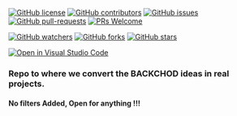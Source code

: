 [![GitHub license](https://img.shields.io/github/license/SINGHxTUSHAR/BACKCHODI.com.svg)](https://github.com/SINGHxTUSHAR/BACKCHODI.com/blob/master/LICENSE)
[![GitHub contributors](https://img.shields.io/github/contributors/SINGHxTUSHAR/BACKCHODI.com.svg)](https://GitHub.com/SINGHxTUSHAR/BACKCHODI.com/graphs/contributors/)
[![GitHub issues](https://img.shields.io/github/issues/SINGHxTUSHAR/BACKCHODI.com.svg)](https://GitHub.com/SINGHxTUSHAR/BACKCHODI.com/issues/)
[![GitHub pull-requests](https://img.shields.io/github/issues-pr/SINGHxTUSHAR/BACKCHODI.com.svg)](https://GitHub.com/SINGHxTUSHAR/BACKCHODI.com/pulls/)
[![PRs Welcome](https://img.shields.io/badge/PRs-welcome-brightgreen.svg?style=flat-square)](http://makeapullrequest.com)


[![GitHub watchers](https://img.shields.io/github/watchers/SINGHxTUSHAR/BACKCHODI.com.svg?style=social&label=Watch&maxAge=2592000)](https://GitHub.com/SINGHxTUSHAR/BACKCHODI.com/watchers/)
[![GitHub forks](https://img.shields.io/github/forks/SINGHxTUSHAR/BACKCHODI.com.svg?style=social&label=Fork&maxAge=2592000)](https://GitHub.com/SINGHxTUSHAR/BACKCHODI.com/network/)
[![GitHub stars](https://img.shields.io/github/stars/SINGHxTUSHAR/BACKCHODI.com.svg?style=social&label=Star&maxAge=2592000)](https://GitHub.com/SINGHxTUSHAR/BACKCHODI.com/stargazers/)

[![Open in Visual Studio Code](https://img.shields.io/static/v1?logo=visualstudiocode&label=&message=Open%20in%20Visual%20Studio%20Code&labelColor=2c2c32&color=007acc&logoColor=007acc)](https://open.vscode.dev/SINGHxTUSHAR/BACKCHODI.com)







### Repo to where we convert the BACKCHOD ideas in real projects.

#### No filters Added, Open for anything !!!
